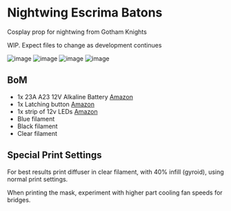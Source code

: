# Nightwing Escrima Batons

Cosplay prop for nightwing from Gotham Knights

WIP. Expect files to change as development continues

![image](https://github.com/Blargedy/Nightwing-Escrima-Batons/assets/25805271/095e4dcf-80c7-40d3-addd-ea572ac1e01e)
![image](https://github.com/Blargedy/Nightwing-Escrima-Batons/assets/25805271/e2d24958-ee3b-45ee-87bb-70c91de6c4ea)
![image](https://github.com/Blargedy/Nightwing-Escrima-Batons/assets/25805271/e4da2748-c6fb-4c8b-9fb6-f1bc9edbac49)
![image](https://github.com/Blargedy/Nightwing-Escrima-Batons/assets/25805271/b10db241-2ebb-452c-a59c-f85ce48f4e14)


## BoM

* 1x 23A A23 12V Alkaline Battery [Amazon](https://www.amazon.ca/dp/B0792N536G?psc=1&ref=ppx_yo2ov_dt_b_product_details)
* 1x Latching button [Amazon](https://www.amazon.ca/gp/product/B08225LGRT/ref=ppx_yo_dt_b_search_asin_title?ie=UTF8&psc=1)
* 1x strip of 12v LEDs [Amazon](https://www.amazon.ca/gp/product/B00HSF65MC/ref=ppx_yo_dt_b_search_asin_title?ie=UTF8&psc=1)
* Blue filament
* Black filament
* Clear filament 


## Special Print Settings
For best results print diffuser in clear filament, with 40% infill (gyroid), using normal print settings. 

When printing the mask, experiment with higher part cooling fan speeds for bridges.
